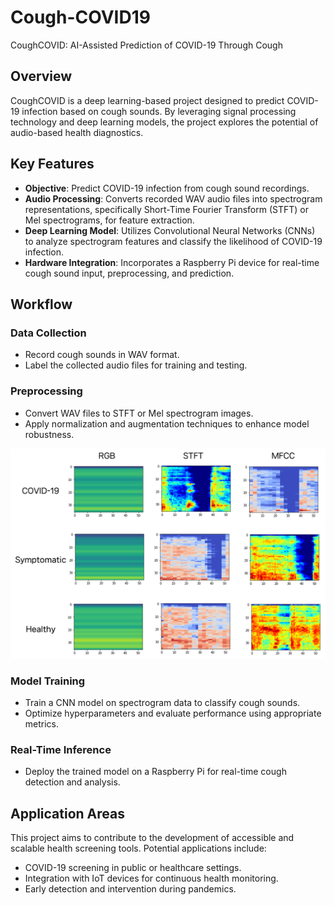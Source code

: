 # Cough-COVID19
CoughCOVID: AI-Assisted Prediction of COVID-19 Through Cough

## Overview
CoughCOVID is a deep learning-based project designed to predict COVID-19 infection based on cough sounds. By leveraging signal processing technology and deep learning models, the project explores the potential of audio-based health diagnostics.

## Key Features

- **Objective**: Predict COVID-19 infection from cough sound recordings.
- **Audio Processing**: Converts recorded WAV audio files into spectrogram representations, specifically Short-Time Fourier Transform (STFT) or Mel spectrograms, for feature extraction.
- **Deep Learning Model**: Utilizes Convolutional Neural Networks (CNNs) to analyze spectrogram features and classify the likelihood of COVID-19 infection.
- **Hardware Integration**: Incorporates a Raspberry Pi device for real-time cough sound input, preprocessing, and prediction.

## Workflow

### Data Collection
- Record cough sounds in WAV format.
- Label the collected audio files for training and testing.

### Preprocessing
- Convert WAV files to STFT or Mel spectrogram images.
- Apply normalization and augmentation techniques to enhance model robustness.

![data](figure/COVID.png)

### Model Training
- Train a CNN model on spectrogram data to classify cough sounds.
- Optimize hyperparameters and evaluate performance using appropriate metrics.

### Real-Time Inference
- Deploy the trained model on a Raspberry Pi for real-time cough detection and analysis.

## Application Areas
This project aims to contribute to the development of accessible and scalable health screening tools. Potential applications include:

- COVID-19 screening in public or healthcare settings.
- Integration with IoT devices for continuous health monitoring.
- Early detection and intervention during pandemics.
